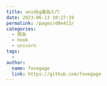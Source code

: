 ```yaml
---
title: unidbg基础入门
date: 2023-06-13 10:27:19
permalink: /pages/d8e413/
categories:
  - 爬虫
  - hook
  - unicorn
tags:
  - 
author: 
  name: fovegage
  link: https://github.com/fovegage
---
```

